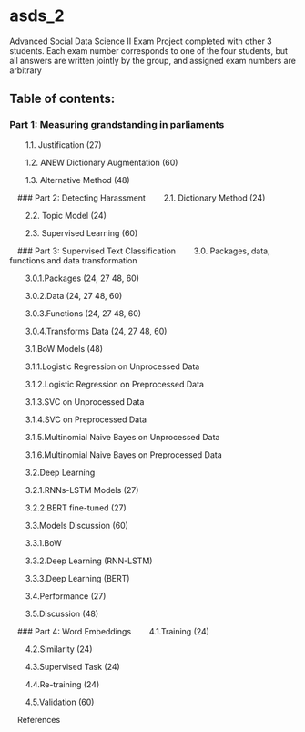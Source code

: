 # asds_2
Advanced Social Data Science II Exam Project completed with other 3 students. Each exam number corresponds to one of the four students, but all answers are written jointly by the group, and assigned exam numbers are arbitrary
 
 ## Table of contents:

 ### Part 1: Measuring grandstanding in parliaments
  1.1. Justification (27)
  
  1.2. ANEW Dictionary Augmentation (60)
  
  1.3. Alternative Method (48)
  
 ### Part 2: Detecting Harassment
  2.1. Dictionary Method (24)
  
  2.2. Topic Model (24)
  
  2.3. Supervised Learning (60)
  
 ### Part 3: Supervised Text Classification
  3.0. Packages, data, functions and data transformation
  
  3.0.1.Packages (24, 27 48, 60)
  
  3.0.2.Data (24, 27 48, 60)
  
  3.0.3.Functions (24, 27 48, 60)
  
  3.0.4.Transforms Data (24, 27 48, 60)
  
  3.1.BoW Models (48)
  
  3.1.1.Logistic Regression on Unprocessed Data
  
  3.1.2.Logistic Regression on Preprocessed Data
  
  3.1.3.SVC on Unprocessed Data
  
  3.1.4.SVC on Preprocessed Data
  
  3.1.5.Multinomial Naive Bayes on Unprocessed Data
  
  3.1.6.Multinomial Naive Bayes on Preprocessed Data
  
  3.2.Deep Learning
  
  3.2.1.RNNs-LSTM Models (27)
  
  3.2.2.BERT fine-tuned (27)
  
  3.3.Models Discussion (60)
  
  3.3.1.BoW
  
  3.3.2.Deep Learning (RNN-LSTM)
  
  3.3.3.Deep Learning (BERT)
  
  3.4.Performance (27)
  
  3.5.Discussion (48)
  
 ### Part 4: Word Embeddings
  4.1.Training (24)
  
  4.2.Similarity (24)
  
  4.3.Supervised Task (24)
  
  4.4.Re-training (24)
  
  4.5.Validation (60)
  
 References
